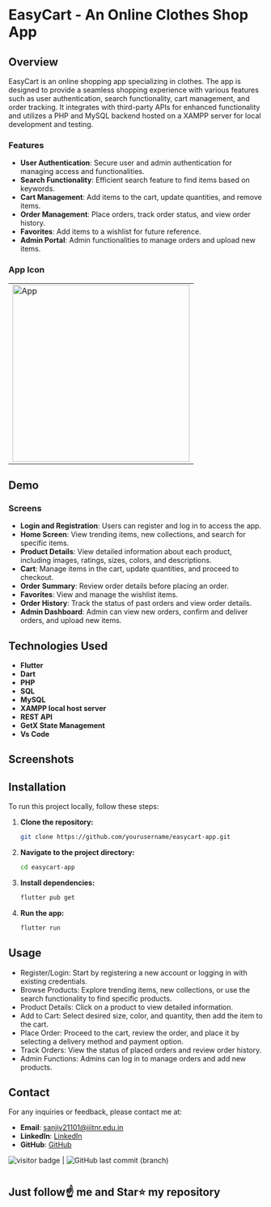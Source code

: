 # EasyCart - An Online Clothes Shop App


<!-- **Technologies Used**: Flutter, Dart, PHP, SQL, MySQL, XAMPP local host server, REST API, GetX State Management -->

## Overview



EasyCart is an online shopping app specializing in clothes. The app is designed to provide a seamless shopping experience with various features such as user authentication, search functionality, cart management, and order tracking. It integrates with third-party APIs for enhanced functionality and utilizes a PHP and MySQL backend hosted on a XAMPP server for local development and testing.

### Features

- **User Authentication**: Secure user and admin authentication for managing access and functionalities.
- **Search Functionality**: Efficient search feature to find items based on keywords.
- **Cart Management**: Add items to the cart, update quantities, and remove items.
- **Order Management**: Place orders, track order status, and view order history.
- **Favorites**: Add items to a wishlist for future reference.
- **Admin Portal**: Admin functionalities to manage orders and upload new items.




### App Icon

<table>
 <td>
  <div>
    <img src="https://i.pinimg.com/564x/7a/2b/7e/7a2b7e0bb32c71f6be74a0cc47e796d9.jpg" width="350" height="350" alt="App">
  </div>
  <div></div>
  
</td>
</table>
<!--
![App Logo]()
-->

## Demo
<!--

![kalamQuiz2](https://user-images.githubusercontent.com/48892208/102683677-ac19d100-41f8-11eb-9e8a-87d03c3460a1.gif)

-->

### Screens

- **Login and Registration**: Users can register and log in to access the app.
- **Home Screen**: View trending items, new collections, and search for specific items.
- **Product Details**: View detailed information about each product, including images, ratings, sizes, colors, and descriptions.
- **Cart**: Manage items in the cart, update quantities, and proceed to checkout.
- **Order Summary**: Review order details before placing an order.
- **Favorites**: View and manage the wishlist items.
- **Order History**: Track the status of past orders and view order details.
- **Admin Dashboard**: Admin can view new orders, confirm and deliver orders, and upload new items.

## Technologies Used

- **Flutter**
- **Dart**
- **PHP**
- **SQL**
- **MySQL**
- **XAMPP local host server**
- **REST API**
- **GetX State Management**
- **Vs Code**

## Screenshots
<!--
******************
<table>
 <td>
  <div>
    <img src="image/Kalamappicon.png" width="300" height="350" alt="App">
  </div>
  <div>AppIcon</div>
  
</td>
 <tr>
 <hr>
  
<!--   <td><img src= "image/Kalamappicon.png" width="300" height="350" alt= "AppIcon"></td> -->
 <!--
 ******************
  <td><img src= "image/photo1.png" width="300" height="350"></td>
  <td><img src = "image/photo2.png" width="300" height="350"></td>
  <td><img src = "image/photo3.png" width="300" height="350"></td>
</tr> 
 </table>
<hr>
 
<table>
 <tr>
    <td><img src="image/photo4.png" width="800" height="500"></td>
</tr>
 </table>
-->


## Installation

To run this project locally, follow these steps:

1. **Clone the repository:**
   ```bash
   git clone https://github.com/yourusername/easycart-app.git
2. **Navigate to the project directory:**
   ```bash
   cd easycart-app
   ```
3. **Install dependencies:**
   ```bash
   flutter pub get
   ```
4. **Run the app:**
   ```bash
   flutter run
   ```

## Usage

- Register/Login: Start by registering a new account or logging in with existing credentials.
- Browse Products: Explore trending items, new collections, or use the search functionality to find specific products.
- Product Details: Click on a product to view detailed information.
- Add to Cart: Select desired size, color, and quantity, then add the item to the cart.
- Place Order: Proceed to the cart, review the order, and place it by selecting a delivery method and payment option.
- Track Orders: View the status of placed orders and review order history.
- Admin Functions: Admins can log in to manage orders and add new products.



## Contact

For any inquiries or feedback, please contact me at:

- **Email**: sanjiv21101@iiitnr.edu.in
- **LinkedIn**: [LinkedIn](https://www.linkedin.com/in/sanjiv-kushwaha101/)
- **GitHub**: [GitHub](https://github.com/sanjiv0286)


<img src= "https://visitor-badge.laobi.icu/badge?page_id=sanjiv0286/EasyCart-App" alt="visitor badge"/> |  ![GitHub last commit (branch)](https://img.shields.io/github/last-commit/sanjiv0286/EasyCart-App/main)
#
## Just follow☝️ me and Star⭐ my repository 

